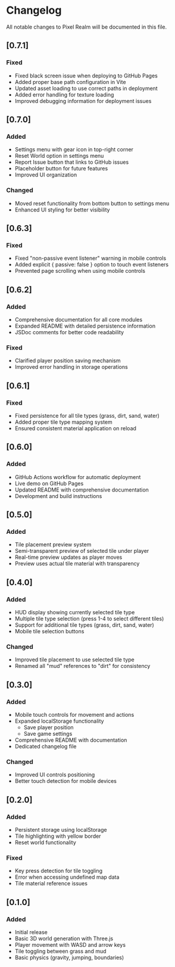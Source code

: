 # Changelog

All notable changes to Pixel Realm will be documented in this file.

## [0.7.1]

### Fixed
- Fixed black screen issue when deploying to GitHub Pages
- Added proper base path configuration in Vite
- Updated asset loading to use correct paths in deployment
- Added error handling for texture loading
- Improved debugging information for deployment issues

## [0.7.0]

### Added
- Settings menu with gear icon in top-right corner
- Reset World option in settings menu
- Report Issue button that links to GitHub issues
- Placeholder button for future features
- Improved UI organization

### Changed
- Moved reset functionality from bottom button to settings menu
- Enhanced UI styling for better visibility

## [0.6.3]

### Fixed
- Fixed "non-passive event listener" warning in mobile controls
- Added explicit { passive: false } option to touch event listeners
- Prevented page scrolling when using mobile controls

## [0.6.2]

### Added
- Comprehensive documentation for all core modules
- Expanded README with detailed persistence information
- JSDoc comments for better code readability

### Fixed
- Clarified player position saving mechanism
- Improved error handling in storage operations

## [0.6.1]

### Fixed
- Fixed persistence for all tile types (grass, dirt, sand, water)
- Added proper tile type mapping system
- Ensured consistent material application on reload

## [0.6.0]

### Added
- GitHub Actions workflow for automatic deployment
- Live demo on GitHub Pages
- Updated README with comprehensive documentation
- Development and build instructions

## [0.5.0]

### Added
- Tile placement preview system
- Semi-transparent preview of selected tile under player
- Real-time preview updates as player moves
- Preview uses actual tile material with transparency

## [0.4.0]

### Added
- HUD display showing currently selected tile type
- Multiple tile type selection (press 1-4 to select different tiles)
- Support for additional tile types (grass, dirt, sand, water)
- Mobile tile selection buttons

### Changed
- Improved tile placement to use selected tile type
- Renamed all "mud" references to "dirt" for consistency

## [0.3.0]

### Added
- Mobile touch controls for movement and actions
- Expanded localStorage functionality
  - Save player position
  - Save game settings
- Comprehensive README with documentation
- Dedicated changelog file

### Changed
- Improved UI controls positioning
- Better touch detection for mobile devices

## [0.2.0]

### Added
- Persistent storage using localStorage
- Tile highlighting with yellow border
- Reset world functionality

### Fixed
- Key press detection for tile toggling
- Error when accessing undefined map data
- Tile material reference issues

## [0.1.0]

### Added
- Initial release
- Basic 3D world generation with Three.js
- Player movement with WASD and arrow keys
- Tile toggling between grass and mud
- Basic physics (gravity, jumping, boundaries)